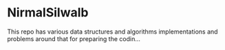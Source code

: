 # NirmalSilwalb
This repo has various data structures and algorithms implementations and problems around that for preparing the codin…
